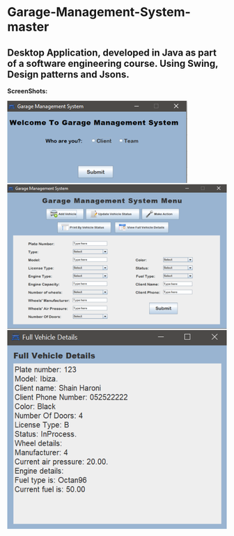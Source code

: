 # Garage-Management-System-master
## Desktop Application, developed in Java as part of a software engineering course. Using Swing, Design patterns and Jsons.

**ScreenShots:**

![alt text](https://github.com/ShainHaroni/Garage-In-Java-UI/blob/master/Screenshots/1.PNG "screenshot")
![alt text](https://github.com/ShainHaroni/Garage-In-Java-UI/blob/master/Screenshots/2.PNG "screenshot")
![alt text](https://github.com/ShainHaroni/Garage-In-Java-UI/blob/master/Screenshots/3.PNG "screenshot")

